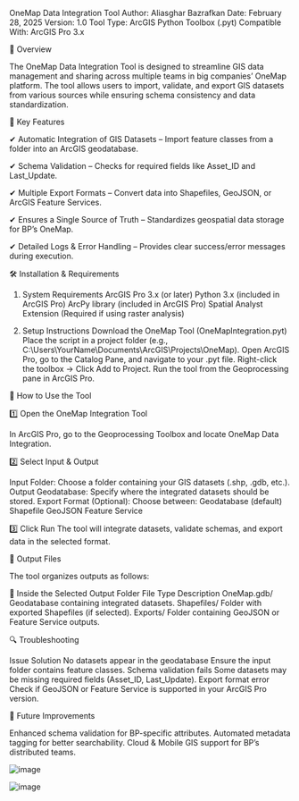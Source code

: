 OneMap Data Integration Tool
Author: Aliasghar Bazrafkan
Date: February 28, 2025
Version: 1.0
Tool Type: ArcGIS Python Toolbox (.pyt)
Compatible With: ArcGIS Pro 3.x

📌 Overview

The OneMap Data Integration Tool is designed to streamline GIS data management and sharing across multiple teams in big companies’ OneMap platform. The tool allows users to import, validate, and export GIS datasets from various sources while ensuring schema consistency and data standardization.

🎯 Key Features

✔ Automatic Integration of GIS Datasets – Import feature classes from a folder into an ArcGIS geodatabase.

✔ Schema Validation – Checks for required fields like Asset_ID and Last_Update.

✔ Multiple Export Formats – Convert data into Shapefiles, GeoJSON, or ArcGIS Feature Services.

✔ Ensures a Single Source of Truth – Standardizes geospatial data storage for BP’s OneMap.

✔ Detailed Logs & Error Handling – Provides clear success/error messages during execution.


🛠️ Installation & Requirements

1. System Requirements
ArcGIS Pro 3.x (or later)
Python 3.x (included in ArcGIS Pro)
ArcPy library (included in ArcGIS Pro)
Spatial Analyst Extension (Required if using raster analysis)

3. Setup Instructions
Download the OneMap Tool (OneMapIntegration.pyt)
Place the script in a project folder (e.g., C:\Users\YourName\Documents\ArcGIS\Projects\OneMap\).
Open ArcGIS Pro, go to the Catalog Pane, and navigate to your .pyt file.
Right-click the toolbox → Click Add to Project.
Run the tool from the Geoprocessing pane in ArcGIS Pro.


🚀 How to Use the Tool

1️⃣ Open the OneMap Integration Tool

In ArcGIS Pro, go to the Geoprocessing Toolbox and locate OneMap Data Integration.

2️⃣ Select Input & Output

Input Folder: Choose a folder containing your GIS datasets (.shp, .gdb, etc.).
Output Geodatabase: Specify where the integrated datasets should be stored.
Export Format (Optional): Choose between:
Geodatabase (default)
Shapefile
GeoJSON
Feature Service

3️⃣ Click Run
The tool will integrate datasets, validate schemas, and export data in the selected format.

📂 Output Files

The tool organizes outputs as follows:

📁 Inside the Selected Output Folder
File Type	Description
OneMap.gdb/	Geodatabase containing integrated datasets.
Shapefiles/	Folder with exported Shapefiles (if selected).
Exports/	Folder containing GeoJSON or Feature Service outputs.

🔍 Troubleshooting

Issue	Solution
No datasets appear in the geodatabase	Ensure the input folder contains feature classes.
Schema validation fails	Some datasets may be missing required fields (Asset_ID, Last_Update).
Export format error	Check if GeoJSON or Feature Service is supported in your ArcGIS Pro version.

📌 Future Improvements

Enhanced schema validation for BP-specific attributes.
Automated metadata tagging for better searchability.
Cloud & Mobile GIS support for BP’s distributed teams.









![image](https://github.com/user-attachments/assets/2640db9c-6323-4718-8af9-37b9a304ba91)






![image](https://github.com/user-attachments/assets/7b545fca-7c14-4c90-87b2-e8f7564e2bf3)
